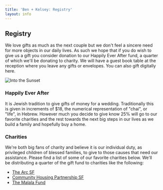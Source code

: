 ```yaml
---
title: 'Ben + Kelsey: Registry'
layout: info
---
```


## Registry

We love gifts as much as the next couple but we don't feel a sincere need for more objects in our daily lives. As such we hope that if you do wish to give us a gift you consider donation to our Happily Ever After fund, a quarter of which we'll be donating to charity. We will have a guest book table at the reception where you leave any gifts or envelopes. You can also gift digitally here.

![Into the Sunset](/images/motorcycle.jpg "Into the Sunset")

### Happily Ever After

It is Jewish tradition to give gifts of money for a wedding. Traditionally this is given in increments of $18, the numerical representation of "chai", or "life", in Hebrew. However much you decide to give know 25% will go to our favorite charities and the rest towards the next big steps in our lives as we build a family and hopefully buy a home.

### Charities

We're both big fans of charity and believe it is our individual duty, as privileged children of blessed families, to give to those causes that need our assistance. Please find a list of some of our favorite charities below. We'll be distributing a quarter of the gift fund to charities like the following:

- [The Arc SF](https://www.thearcsf.org/)
- [Community Housing Partnership SF](https://www.chp-sf.org/)
- [The Malala Fund](https://www.malala.org/)
